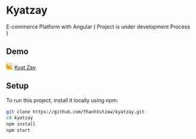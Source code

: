 # Kyatzay
E-commerce Platform with Angular ( Project is under development Process )

## Demo

<img src="src/assets/favicon.svg" width="18" height="18" alt="logo" title="logo" />  [Kyat Zay](https://kyatzay.vercel.app/)

## Setup

To run this project, install it locally using npm:

```bash
git clone https://github.com/thanhtutzaw/kyatzay.git
cd kyatzay
npm install
npm start
```
